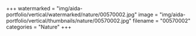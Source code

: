 +++
watermarked = "img/aida-portfolio/vertical/watermarked/nature/00570002.jpg"
image = "img/aida-portfolio/vertical/thumbnails/nature/00570002.jpg"
filename = "00570002"
categories = "Nature"
+++
